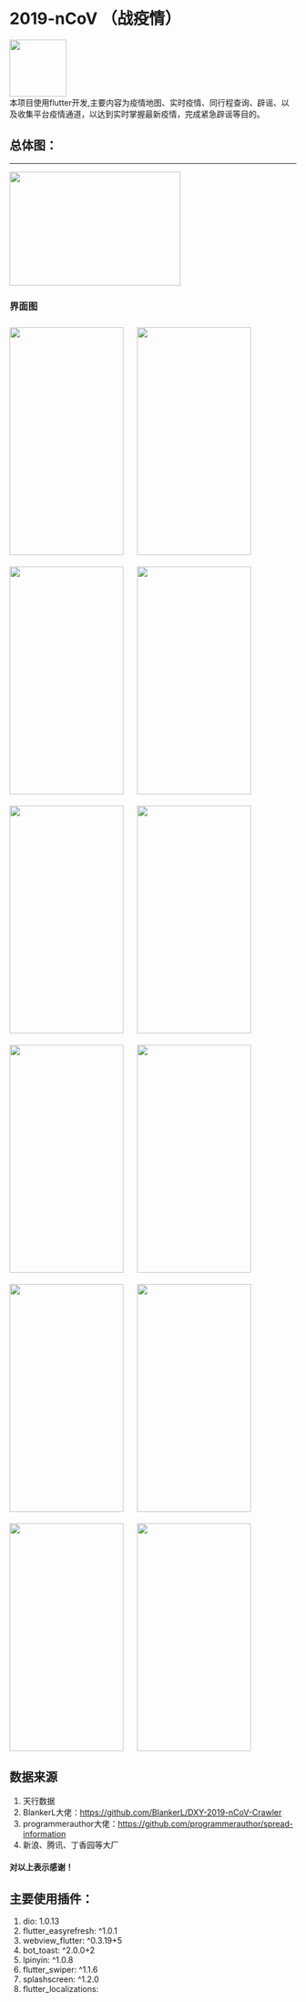 # 2019-nCoV （战疫情）


<img src="https://raw.githubusercontent.com/LiangWuCode/2019-nCoV/master/assets/images/start.png" width = "100" height = "100" div align=center /><br/>
本项目使用flutter开发,主要内容为疫情地图、实时疫情、同行程查询、辟谣、以及收集平台疫情通道，以达到实时掌握最新疫情，完成紧急辟谣等目的。


## 总体图：
---
<img src="https://raw.githubusercontent.com/LiangWuCode/2019-nCoV/master/resources/all.png" width = "300" height = "200" div align=center />

### 界面图

    


<div style="margin-bottom:10px;">
<img style="margin-right:20px;margin-top:10px" src="https://raw.githubusercontent.com/LiangWuCode/2019-nCoV/master/resources/13.jpg" width = "200" height = "400" div align=center />

<img style="margin-right:20px;margin-top:10px" src="https://raw.githubusercontent.com/LiangWuCode/2019-nCoV/master/resources/14.jpg" width = "200" height = "400" div align=center />


<img style="margin-right:20px;margin-top:20px" src="https://raw.githubusercontent.com/LiangWuCode/2019-nCoV/master/resources/2.jpg" width = "200" height = "400" div align=center />

<img style="margin-right:20px;margin-top:20px" src="https://raw.githubusercontent.com/LiangWuCode/2019-nCoV/master/resources/3.jpg" width = "200" height = "400" div align=center />

<img style="margin-right:20px;margin-top:20px" src="https://raw.githubusercontent.com/LiangWuCode/2019-nCoV/master/resources/4.jpg" width = "200" height = "400" div align=center />

<img style="margin-right:20px;margin-top:20px" src="https://raw.githubusercontent.com/LiangWuCode/2019-nCoV/master/resources/5.jpg" width = "200" height = "400" div align=center />

<img style="margin-right:20px;margin-top:20px" src="https://raw.githubusercontent.com/LiangWuCode/2019-nCoV/master/resources/12.jpg" width = "200" height = "400" div align=center />

<img style="margin-right:20px;margin-top:20px" src="https://raw.githubusercontent.com/LiangWuCode/2019-nCoV/master/resources/11.jpg" width = "200" height = "400" div align=center />

<img style="margin-right:20px;margin-top:20px" src="https://raw.githubusercontent.com/LiangWuCode/2019-nCoV/master/resources/10.jpg" width = "200" height = "400" div align=center />

<img style="margin-right:20px;margin-top:20px" src="https://raw.githubusercontent.com/LiangWuCode/2019-nCoV/master/resources/9.jpg" width = "200" height = "400" div align=center />

<img style="margin-right:20px;margin-top:20px" src="https://raw.githubusercontent.com/LiangWuCode/2019-nCoV/master/resources/8.jpg" width = "200" height = "400" div align=center />

<img style="margin-right:20px;margin-top:20px" src="https://raw.githubusercontent.com/LiangWuCode/2019-nCoV/master/resources/7.jpg" width = "200" height = "400" div align=center />
<div/>

## 数据来源

1. 天行数据
2. BlankerL大佬：https://github.com/BlankerL/DXY-2019-nCoV-Crawler
3. programmerauthor大佬：https://github.com/programmerauthor/spread-information
4. 新浪、腾讯、丁香园等大厂

#### 对以上表示感谢！

## 主要使用插件：

1. dio: 1.0.13
2. flutter_easyrefresh: ^1.0.1
3. webview_flutter: ^0.3.19+5
4. bot_toast: ^2.0.0+2
5. lpinyin: ^1.0.8
6. flutter_swiper: ^1.1.6
7. splashscreen: ^1.2.0
8. flutter_localizations:





